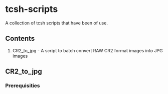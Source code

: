 # tcsh-scripts
A collection of tcsh scripts that have been of use.

## Contents 
1. CR2_to_jpg - A script to batch convert RAW CR2 format images into JPG images

## CR2_to_jpg

### Prerequisities
